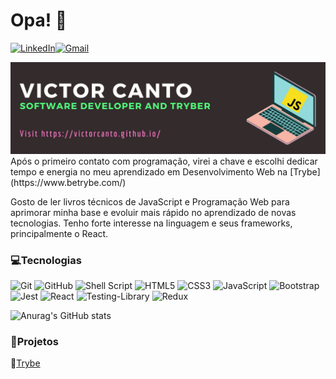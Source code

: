 # Opa! 👋

<a href="https://www.linkedin.com/in/vscanto/"><img alt="LinkedIn" src="https://img.shields.io/badge/linkedin-%230077B5.svg?style=for-the-badge&logo=linkedin&logoColor=white"/></a><a href="mailto:iamvictorcanto@gmail.com"><img alt="Gmail" src="https://img.shields.io/badge/Gmail-D14836?style=for-the-badge&logo=gmail&logoColor=white" /></a>


<img src="./images/capa-01.png" alt="capa"/>
Após o primeiro contato com programação, virei a chave e escolhi dedicar tempo e energia no meu aprendizado em Desenvolvimento Web na [Trybe](https://www.betrybe.com/)

Gosto de ler livros técnicos de JavaScript e Programação Web para aprimorar minha base e evoluir mais rápido no aprendizado de novas tecnologias. Tenho forte interesse na linguagem e seus frameworks, principalmente o React.

### 💻Tecnologias

<div display="flex">
  <img alt="Git" src="https://img.shields.io/badge/git-%23F05033.svg?style=for-the-badge&logo=git&logoColor=white"/>
  <img alt="GitHub" src="https://img.shields.io/badge/github-%23121011.svg?style=for-the-badge&logo=github&logoColor=white"/>
  <img alt="Shell Script" src="https://img.shields.io/badge/shell_script-%23121011.svg?style=for-the-badge&logo=gnu-bash&logoColor=white"/>
  <img alt="HTML5" src="https://img.shields.io/badge/html5-%23E34F26.svg?style=for-the-badge&logo=html5&logoColor=white"/>
  <img alt="CSS3" src="https://img.shields.io/badge/css3-%231572B6.svg?style=for-the-badge&logo=css3&logoColor=white"/>
  <img alt="JavaScript" src="https://img.shields.io/badge/javascript-%23323330.svg?style=for-the-badge&logo=javascript&logoColor=%23F7DF1E"/>
  <img alt="Bootstrap" src="https://img.shields.io/badge/bootstrap-%23563D7C.svg?style=for-the-badge&logo=bootstrap&logoColor=white"/>
  <img alt="Jest" src="https://img.shields.io/badge/-jest-%23C21325?style=for-the-badge&logo=jest&logoColor=white"/>
  <img alt="React" src="https://img.shields.io/badge/react-%2320232a.svg?style=for-the-badge&logo=react&logoColor=%2361DAFB"/>
  <img alt="Testing-Library" src="https://img.shields.io/badge/-TestingLibrary-%23E33332?style=for-the-badge&logo=testing-library&logoColor=white"/>
  <img alt="Redux" src="https://img.shields.io/badge/redux-%23593d88.svg?style=for-the-badge&logo=redux&logoColor=white"/>
</div>

![Anurag's GitHub stats](https://github-readme-stats.vercel.app/api?username=victorcanto&theme=gotham&show_icons=true)


### 🚀Projetos

📁[Trybe](https://github.com/victorcanto/trybe-projects)
